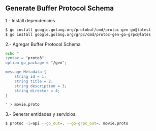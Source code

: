 ## Generate Buffer Protocol Schema

1.- Install dependencies

```sh
$ go install google.golang.org/protobuf/cmd/protoc-gen-go@latest
$ go install google.golang.org/grpc/cmd/protoc-gen-go-grpc@lates
```

2.- Agregar Buffer Protocol Schema

```sh
echo "
syntax = "proto3";
option go_package = "/gen";

message Metadata {
    string id = 1;
    string title = 2;
    string description = 3;
    string director = 4;
}

" > movie.proto
```

3.- Generar entidades y servicios.

```sh
$ protoc -I=api --go_out=. --go-grpc_out=. movie.proto
```
